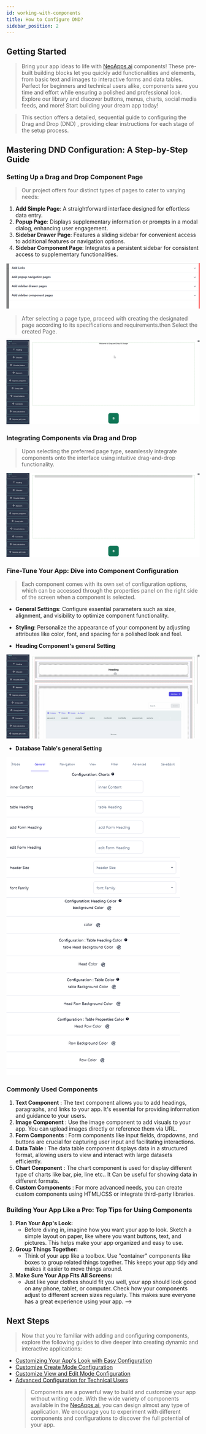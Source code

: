 ```yaml
---
id: working-with-components
title: How to Configure DND?
sidebar_position: 2
---
```


## Getting Started

> Bring your app ideas to life with [NeoApps.ai](https://neoapps.ai/) components! These pre-built building blocks let you quickly add functionalities and elements, from basic text and images to interactive forms and data tables. Perfect for beginners and technical users alike, components save you time and effort while ensuring a polished and professional look. Explore our library and discover buttons, menus, charts, social media feeds, and more! Start building your dream app today!

> This section offers a detailed, sequential guide to configuring the Drag and Drop (DND) , providing clear instructions for each stage of the setup process.

## Mastering DND Configuration: A Step-by-Step Guide

### Setting Up a Drag and Drop Component Page

> Our project offers four distinct types of pages to cater to varying needs:

1. **Add Simple Page**: A straightforward interface designed for effortless data entry.
2. **Popup Page**: Displays supplementary information or prompts in a modal dialog, enhancing user engagement.
3. **Sidebar Drawer Page**: Features a sliding sidebar for convenient access to additional features or navigation options.
4. **Sidebar Component Page**: Integrates a persistent sidebar for consistent access to supplementary functionalities.

![Choosing a page](../../static/img/page-types.png)

> After selecting a page type, proceed with creating the designated page according to its specifications and requirements.then Select the created Page.

![Adding page](../../static/img/adding_page.gif)

### Integrating Components via Drag and Drop

> Upon selecting the preferred page type, seamlessly integrate components onto the interface using intuitive drag-and-drop functionality.

![Drag and Drop components](../../static/img/drag_and_drop.gif)

### Fine-Tune Your App: Dive into Component Configuration

> Each component comes with its own set of configuration options, which can be accessed through the properties panel on the right side of the screen when a component is selected.

- **General Settings**: Configure essential parameters such as size, alignment, and visibility to optimize component functionality.

- **Styling**: Personalize the appearance of your component by adjusting attributes like color, font, and spacing for a polished look and feel.

- **Heading Component's general Setting**

![Configure Heading's General Settings](../../static/img/geneal_settings.gif)

- **Database Table's general Setting**

![Cpnfigure Database table's General Settings](../../static/img/geneal_settings_database_table.png)

### Commonly Used Components

1. **Text Component** : The text component allows you to add headings, paragraphs, and links to your app. It's essential for providing information and guidance to your users.
2. **Image Component** : Use the image component to add visuals to your app. You can upload images directly or reference them via URL.
3. **Form Components** : Form components like input fields, dropdowns, and buttons are crucial for capturing user input and facilitating interactions.
4. **Data Table** : The data table component displays data in a structured format, allowing users to view and interact with large datasets efficiently.
5. **Chart Component** : The chart component is used for display different type of charts like bar, pie, line etc.. It Can be useful for showing data in different formats.
6. **Custom Components** : For more advanced needs, you can create custom components using HTML/CSS or integrate third-party libraries.

### Building Your App Like a Pro: Top Tips for Using Components

1. **Plan Your App's Look:**
   - Before diving in, imagine how you want your app to look. Sketch a simple layout on paper, like where you want buttons, text, and pictures. This helps make your app organized and easy to use.
2. **Group Things Together:**
   - Think of your app like a toolbox. Use "container" components like boxes to group related things together. This keeps your app tidy and makes it easier to move things around.
3. **Make Sure Your App Fits All Screens:**
   - Just like your clothes should fit you well, your app should look good on any phone, tablet, or computer. Check how your components adjust to different screen sizes regularly. This makes sure everyone has a great experience using your app. -->

## Next Steps

> Now that you're familiar with adding and configuring components, explore the following guides to dive deeper into creating dynamic and interactive applications:

- [Customizing Your App's Look with Easy Configuration](./ui-customization)
- [Customize Create Mode Configuration](../dnd-usage/Datatable-components-usage/create-mode-configuration.md)
- [Customize View and Edit Mode Configuration](../dnd-usage/Datatable-components-usage/view-and-edit-modes.md)
- [Advanced Configuration for Technical Users](./advanced-configuration)
  > Components are a powerful way to build and customize your app without writing code. With the wide variety of components available in the [NeoApps.ai](https://neoapps.ai/), you can design almost any type of application. We encourage you to experiment with different components and configurations to discover the full potential of your app.
